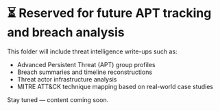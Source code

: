 # ⏳ Reserved for future APT tracking and breach analysis

This folder will include threat intelligence write-ups such as:

- Advanced Persistent Threat (APT) group profiles
- Breach summaries and timeline reconstructions
- Threat actor infrastructure analysis
- MITRE ATT&CK technique mapping based on real-world case studies

Stay tuned — content coming soon.
